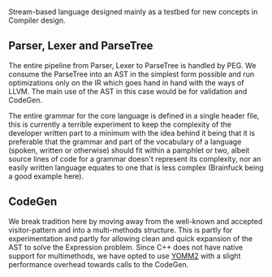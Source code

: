Stream-based language designed mainly as a testbed for new concepts in Compiler design.

## Parser, Lexer and ParseTree
The entire pipeline from Parser, Lexer to ParseTree is handled by PEG. We consume the ParseTree into an AST in the simplest form possible and run optimizations only on the IR which goes hand in hand with the ways of LLVM. The main use of the AST in this case would be for validation and CodeGen.

The entire grammar for the core language is defined in a single header file, this is currently a terrible experiment to keep the complexity of the developer written part to a minimum with the idea behind it being that it is preferable that the grammar and part of the vocabulary of a language (spoken, written or otherwise) should fit within a pamphlet or two, albeit source lines of code for a grammar doesn't represent its complexity, nor an easily written language equates to one that is less complex (Brainfuck being a good example here).

## CodeGen
We break tradition here by moving away from the well-known and accepted visitor-pattern and into a multi-methods structure. This is partly for experimentation and partly for allowing clean and quick expansion of the AST to solve the Expression problem. Since C++ does not have native support for multimethods, we have opted to use [YOMM2](https://github.com/jll63/yomm2) with a slight performance overhead towards calls to the CodeGen.

